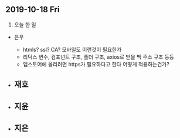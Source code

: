 ## 2019-10-18 Fri
1. 오늘 한 일
- 은우
    - htmls? ssl? CA? 모바일도 이런것이 필요한가
    - 리덕스 변수, 컴포넌트 구조, 폴더 구조, axios로 받을 백 주소 구조 등등
    - 앱스토어에 올리려면 https가 필요하다고 한다 어떻게 적용하는건가?

- 재호
    - 

- 지윤
    - 
  
- 지은
    - 
